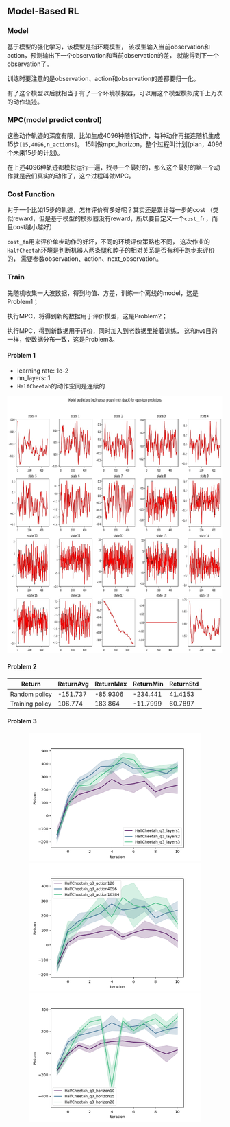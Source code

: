 ## Model-Based RL

### Model

基于模型的强化学习，该模型是指环境模型，
该模型输入当前observation和action，预测输出下一个observation和当前observation的差，
就能得到下一个observation了。

训练时要注意的是observation、action和observation的差都要归一化。

有了这个模型以后就相当于有了一个环境模拟器，可以用这个模型模拟成千上万次的动作轨迹。

### MPC(model predict control)

这些动作轨迹的深度有限，比如生成4096种随机动作，每种动作再接连随机生成15步`[15,4096,n_actions]`。
15叫做mpc_horizon，整个过程叫计划(plan，4096个未来15步的计划)。

在上述4096种轨迹都模拟运行一遍，找寻一个最好的，那么这个最好的第一个动作就是我们真实的动作了，这个过程叫做MPC。

### Cost Function

对于一个比如15步的轨迹，怎样评价有多好呢？其实还是累计每一步的cost
（类似reward，但是基于模型的模拟器没有reward，所以要自定义一个`cost_fn`，而且cost越小越好）

`cost_fn`用来评价单步动作的好坏，不同的环境评价策略也不同，
这次作业的`HalfCheetah`环境是判断机器人两条腿和脖子的相对关系是否有利于跑步来评价的，
需要参数observation、action、next_observation。

### Train

先随机收集一大波数据，得到均值、方差，训练一个离线的model，这是Problem1；

执行MPC，将得到新的数据用于评价模型，这是Problem2；

执行MPC，得到新数据用于评价，同时加入到老数据里接着训练，
这和`hw1`目的一样，使数据分布一致，这是Problem3。


#### Problem 1

- learning rate: 1e-2
- nn_layers: 1
- `HalfCheetah`的动作空间是连续的

<div align=center>
<img src="./data/HalfCheetah_q1_lr1e-2/prediction_000.jpg" height="600px">
</div>

#### Problem 2

| Return          | ReturnAvg | ReturnMax | ReturnMin | ReturnStd |
|-----------------|-----------|-----------|-----------|-----------|
| Random policy   | -151.737  | -85.9306  | -234.441  | 41.4153   |
| Training policy | 106.774   | 183.864   | -11.7999  | 60.7897   |

#### Problem 3

<div align=center>
<img src="./data/HalfCheetah_q3_nn_layers.png" height="300px">
<img src="./data/HalfCheetah_q3_actions.png" height="300px">
<img src="./data/HalfCheetah_q3_horizon.png" height="300px">
</div>
